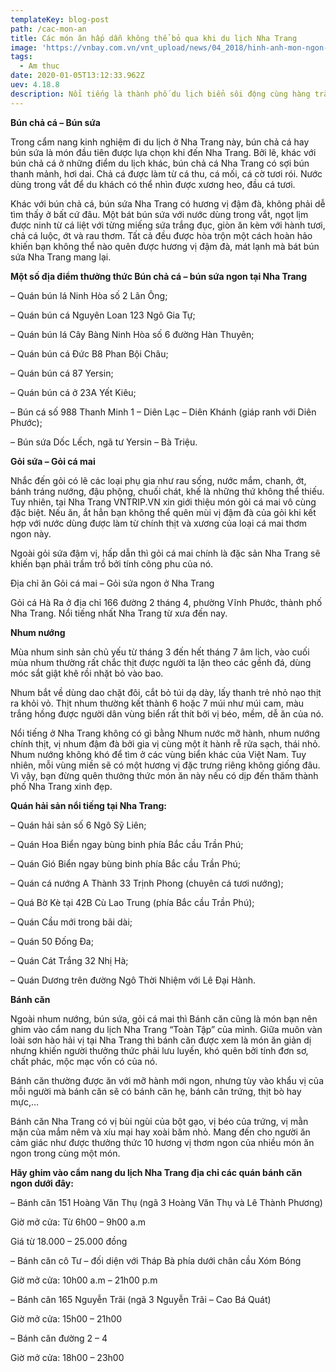 ```yaml
---
templateKey: blog-post
path: /cac-mon-an
title: Các món ăn hấp dẫn không thể bỏ qua khi du lịch Nha Trang
image: 'https://vnbay.com.vn/vnt_upload/news/04_2018/hinh-anh-mon-ngon-nha-trang.jpg' 
tags:
  - Am thuc
date: 2020-01-05T13:12:33.962Z
uev: 4.18.8
description: Nổi tiếng là thành phố du lịch biển sôi động cùng hàng trăm cảnh đẹp ở Nha Trang hút hồn du khách, Nha Trang còn níu kéo những người bạn của mình bởi nguồn ẩm thực hết sức phong phú và đa dạng.
---
```


**Bún chả cá – Bún sứa**

Trong cẩm nang kinh nghiệm đi du lịch ở Nha Trang này, bún chả cá hay bún sứa là món đầu tiên được lựa chọn khi đến Nha Trang. Bởi lẽ, khác với bún chả cá ở những điểm du lịch khác, bún chả cá Nha Trang có sợi bún thanh mảnh, hơi dai. Chả cá được làm từ cá thu, cá mối, cá cờ tươi rói. Nước dùng trong vắt để du khách có thể nhìn được xương heo, đầu cá tươi.


Khác với bún chả cá, bún sứa Nha Trang có hương vị đậm đà, không phải dễ tìm thấy ở bất cứ đâu. Một bát bún sứa với nước dùng trong vắt, ngọt lịm được ninh từ cá liệt với từng miếng sứa trắng đục, giòn ăn kèm với hành tươi, chả cá luộc, ớt và rau thơm. Tất cả đều được hòa trộn một cách hoàn hảo khiến bạn không thể nào quên được hương vị đậm đà, mát lạnh mà bát bún sứa Nha Trang mang lại.


**Một số địa điểm thưởng thức Bún chả cá – bún sứa ngon tại Nha Trang**

– Quán bún lá Ninh Hòa số 2 Lãn Ông;

– Quán bún cá Nguyên Loan 123 Ngô Gia Tự;

– Quán bún lá Cây Bàng Ninh Hòa số 6 đường Hàn Thuyên;

– Quán bún cá Đức B8 Phan Bội Châu;

– Quán bún cá 87 Yersin;

– Quán bún cá ở 23A Yết Kiêu;

– Bún cá số 988 Thanh Minh 1 – Diên Lạc – Diên Khánh (giáp ranh với Diên Phước);

– Bún sứa Dốc Lếch, ngã tư Yersin – Bà Triệu.

**Gỏi sứa – Gỏi cá mai**

Nhắc đến gỏi có lẽ các loại phụ gia như rau sống, nước mắm, chanh, ớt, bánh tráng nướng, đậu phộng, chuối chát, khế là những thứ không thể thiếu. Tuy nhiên, tại Nha Trang VNTRIP.VN xin giới thiệu món gỏi cá mai vô cùng đặc biệt. Nếu ăn, ắt hẳn bạn không thể quên mùi vị đậm đà của gỏi khi kết hợp với nước dùng được làm từ chính thịt và xương của loại cá mai thơm ngon này.


Ngoài gỏi sứa đậm vị, hấp dẫn thì gỏi cá mai chính là đặc sản Nha Trang sẽ khiến bạn phải trầm trồ bởi tính công phu của nó.

Địa chỉ ăn Gỏi cá mai – Gỏi sứa ngon ở Nha Trang

Gỏi cá Hà Ra ở địa chỉ 166 đường 2 tháng 4, phường Vĩnh Phước, thành phố Nha Trang. Nổi tiếng nhất Nha Trang từ xưa đến nay.

**Nhum nướng**

Mùa nhum sinh sản chủ yếu từ tháng 3 đến hết tháng 7 âm lịch, vào cuối mùa nhum thường rất chắc thịt được người ta lặn theo các gềnh đá, dùng móc sắt giật khẽ rồi nhặt bỏ vào bao.


Nhum bắt về dùng dao chặt đôi, cắt bỏ túi dạ dày, lấy thanh trẻ nhỏ nạo thịt ra khỏi vỏ. Thịt nhum thường kết thành 6 hoặc 7 múi như múi cam, màu trắng hồng được người dân vùng biển rất thít bởi vị béo, mềm, dễ ăn của nó.

Nổi tiếng ở Nha Trang không có gì bằng Nhum nước mỡ hành, nhum nướng chính thịt, vị nhum đậm đà bởi gia vị cùng một ít hành rễ rửa sạch, thái nhỏ. Nhum nướng không khó để tìm ở các vùng biển khác của Việt Nam. Tuy nhiên, mỗi vùng miền sẽ có một hương vị đặc trưng riêng không giống đâu. Vì vậy, bạn đừng quên thưởng thức món ăn này nếu có dịp đến thăm thành phố Nha Trang xinh đẹp.


**Quán hải sản nổi tiếng tại Nha Trang:**

– Quán hải sản số 6 Ngô Sỹ Liên;

– Quán Hoa Biển ngay bùng binh phía Bắc cầu Trần Phú;

– Quán Gió Biển ngay bùng binh phía Bắc cầu Trần Phú;

– Quán cá nướng A Thành 33 Trịnh Phong (chuyên cá tươi nướng);

– Quá Bờ Kè tại 42B Cù Lao Trung (phía Bắc cầu Trần Phú);

– Quán Cầu mới trong bãi dài;

– Quán 50 Đống Đa;

– Quán Cát Trắng 32 Nhị Hà;

– Quán Dương trên đường Ngô Thời Nhiệm với Lê Đại Hành.

**Bánh căn**

Ngoài nhum nướng, bún sứa, gỏi cá mai thì Bánh căn cũng là món bạn nên ghim vào cẩm nang du lịch Nha Trang “Toàn Tập” của mình. Giữa muôn vàn loài sơn hào hải vị tại Nha Trang thì bánh căn được xem là món ăn giản dị nhưng khiến người thưởng thức phải lưu luyến, khó quên bởi tính đơn sơ, chất phác, mộc mạc vốn có của nó.


Bánh căn thường được ăn với mỡ hành mới ngon, nhưng tùy vào khẩu vị của mỗi người mà bánh căn sẽ có bánh căn hẹ, bánh căn trứng, thịt bò hay mực,…



Bánh căn Nha Trang có vị bùi ngùi của bột gạo, vị béo của trứng, vị mằn mặn của mắm nêm và xíu mại hay xoài băm nhỏ. Mang đến cho người ăn cảm giác như được thưởng thức 10 hương vị thơm ngon của nhiều món ăn ngon trong cùng một món.

**Hãy ghim vào cẩm nang du lịch Nha Trang địa chỉ các quán bánh căn ngon dưới đây:**

– Bánh căn 151 Hoàng Văn Thụ (ngã 3 Hoàng Văn Thụ và Lê Thành Phương)

Giờ mở cửa: Từ 6h00 – 9h00 a.m

Giá từ 18.000 – 25.000 đồng

– Bánh căn cô Tư – đối diện với Tháp Bà phía dưới chân cầu Xóm Bóng

Giờ mở cửa: 10h00 a.m – 21h00 p.m

– Bánh căn 165 Nguyễn Trãi (ngã 3 Nguyễn Trãi – Cao Bá Quát)

Giờ mở cửa: 15h00 – 21h00

– Bánh căn đường 2 – 4

Giờ mở cửa: 18h00 – 23h00






